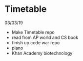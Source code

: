 # Timetable
03/03/19
- Make Timetable repo
- read from AP world and CS book
- finish up code war repo
- piano
- Khan Academy biotechnology

